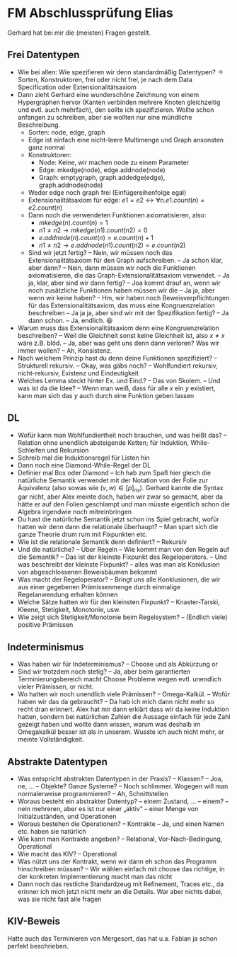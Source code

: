 # FM Abschlussprüfung Elias

Gerhard hat bei mir die (meisten) Fragen gestellt.

## Frei Datentypen

* Wie bei allen: Wie spezifieren wir denn standardmäßig Datentypen? → Sorten, Konstruktoren, frei oder nicht frei, je nach dem Data Specification oder Extensionalitätsaxiom
* Dann zieht Gerhard eine wunderschöne Zeichnung von einem Hypergraphen hervor (Kanten verbinden mehrere Knoten gleichzeitig und evtl. auch mehrfach), den sollte ich spezifizieren. Wollte schon anfangen zu schreiben, aber sie wollten nur eine mündliche Beschreibung.
  * Sorten: node, edge, graph
  * Edge ist einfach eine nicht-leere Multimenge und Graph ansonsten ganz normal
  * Konstruktoren:
    * Node: Keine, wir machen node zu einem Parameter
    * Edge: mkedge(node), edge.addnode(node)
    * Graph: emptygraph, graph.addedge(edge), graph.addnode(node)
  * Weder edge noch graph frei (Einfügereihenfolge egal)
  * Extensionalitätsaxiom für edge: $e1 = e2 \leftrightarrow \forall n. e1.count(n) = e2.count(n)$
  * Dann noch die verwendeten Funktionen axiomatisieren, also:
    * $mkedge(n).count(n) = 1$
    * $n1 \neq n2 \rightarrow mkedge(n1).count(n2) = 0$
    * $e.addnode(n).count(n) = e.count(n) +1$
    * $n1 \neq n2 \rightarrow e.addnode(n1).count(n2) = e.count(n2)$
  * Sind wir jetzt fertig? – Nein, wir müssen noch das Extensionalitätsaxiom für den Graph aufschreiben. –  Ja schon klar, aber dann? – Nein, dann müssen wir noch die Funktionen axiomatisieren, die das Graph-Extensionalitätsaxiom verwendet. – Ja ja, klar, aber sind wir dann fertig? – Joa kommt drauf an, wenn wir noch zusätzliche Funktionen haben müssen wir die – Ja ja, aber wenn wir keine haben? – Hm, wir haben noch Beweisverpflichtungen für das Extensionalitätsaxiom, das muss eine Kongruenzrelation beschreiben – Ja ja ja, aber sind wir mit der Spezifikation fertig? – Ja dann schon. – Ja, endlich. :laughing:
* Warum muss das Extensionalitätsaxiom denn eine Kongruenzrelation beschreiben? – Weil die Gleichheit sonst keine Gleichheit ist, also $x \neq x$ wäre z.B. blöd. – Ja, aber was geht uns denn dann verloren? Was wir immer wollen? – Ah, Konsistenz.
* Nach welchem Prinzip hast du denn deine Funktionen spezifiziert? – Strukturell rekursiv.  – Okay, was gäbs noch? – Wohlfundiert rekursiv, nicht-rekursiv, Existenz und Eindeutigkeit
* Welches Lemma steckt hinter Ex. und Eind.? – Das von Skolem. – Und was ist da die Idee? – Wenn man weiß, dass für alle $x$ ein $y$ existiert, kann man sich das $y$ auch durch eine Funktion geben lassen

## DL

* Wofür kann man Wohlfundiertheit noch brauchen, und was heißt das? – Relation ohne unendlich absteigende Ketten; für Induktion, While-Schleifen und Rekursion
* Schreib mal die Induktionsregel für Listen hin
* Dann noch eine Diamond-While-Regel der DL
* Definier mal Box oder Diamond – Ich hab zum Spaß hier gleich die natürliche Semantik verwendet mit der Notation von der Folie zur Äquivalenz (also sowas wie $(v, w) \in [p]_{ns}$). Gerhard kannte die Syntax gar nicht, aber Alex meinte doch, haben wir zwar so gemacht, aber da hätte er auf den Folien geschlampt und man müsste eigentlich schon die Algebra irgendwie noch mitreinbringen
* Du hast die natürliche Semantik jetzt schon ins Spiel gebracht, wofür hatten wir denn dann die relationale überhaupt? – Man spart sich die ganze Theorie drum rum mit Fixpunkten etc.
* Wie ist die relationale Semantik denn definiert? – Rekursiv
* Und die natürliche? – Über Regeln – Wie kommt man von den Regeln auf die Semantik? – Das ist der kleinste Fixpunkt des Regeloperators. – Und was beschreibt der kleinste Fixpunkt? – alles was man als Konklusion von abgeschlossenen Beweisbäumen bekommt
* Was macht der Regeloperator? – Bringt uns alle Konklusionen, die wir aus einer gegebenen Prämissenmenge durch einmalige Regelanwendung erhalten können
* Welche Sätze hatten wir für den kleinsten Fixpunkt? – Knaster-Tarski, Kleene, Stetigkeit, Monotonie, usw.
* Wie zeigt sich Stetigkeit/Monotonie beim Regelsystem? – (Endlich viele) positive Prämissen

## Indeterminismus

* Was haben wir für Indeterminismus? – Choose und als Abkürzung or
* Sind wir trotzdem noch stetig? – Ja, aber beim garantierten Terminierungsbereich macht Choose Probleme wegen evtl. unendlich vieler Prämissen, or nicht.
* Wo hatten wir noch unendlich viele Prämissen? – Omega-Kalkül. – Wofür haben wir das da gebraucht? – Da hab ich mich dann nicht mehr so recht dran erinnert. Alex hat mir dann erklärt dass wir da keine Induktion hatten, sondern bei natürlichen Zahlen die Aussage einfach für jede Zahl gezeigt haben und wollte dann wissen, warum was deshalb im Omegakalkül besser ist als in unserem. Wusste ich auch nicht mehr, er meinte Vollständigkeit.

## Abstrakte Datentypen

* Was entspricht abstrakten Datentypen in der Praxis? – Klassen? – Joa, ne, … – Objekte? Ganze Systeme? – Noch schlimmer. Wogegen will man normalerweise programmieren? – Ah, Schnittstellen
* Woraus besteht ein abstrakter Datentyp? – einem Zustand, … – einem? – nein mehreren, aber es ist nur einer „aktiv“ – einer Menge von Initialzuständen, und Operationen
* Woraus bestehen die Operationen? – Kontrakte – Ja, und einen Namen etc. haben sie natürlich
* Wie kann man Kontrakte angeben? – Relational, Vor-Nach-Bedingung, Operational
* Wie macht das KIV? – Operational
* Was nützt uns der Kontrakt, wenn wir dann eh schon das Programm hinschreiben müssen? – Wir wählen einfach mit choose das richtige, in der konkreten Implementierung macht man das nicht
* Dann noch das restliche Standardzeug mit Refinement, Traces etc., da erinner ich mich jetzt nicht mehr an die Details. War aber nichts dabei, was sie nicht fast alle fragen

## KIV-Beweis

Hatte auch das Terminieren von Mergesort, das hat u.a. Fabian ja schon perfekt beschrieben.